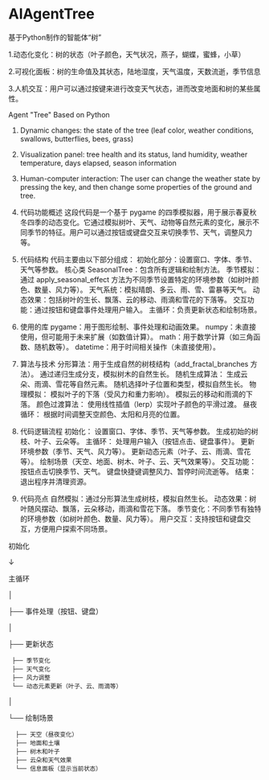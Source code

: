 # AIAgentTree
基于Python制作的智能体“树”

1.动态化变化：树的状态（叶子颜色，天气状况，燕子，蝴蝶，蜜蜂，小草）

2.可视化面板：树的生命值及其状态，陆地湿度，天气温度，天数流逝，季节信息

3.人机交互：用户可以通过按键来进行改变天气状态，进而改变地面和树的某些属性。

Agent "Tree" Based on Python
1. Dynamic changes: the state of the tree (leaf color, weather conditions, swallows, butterflies, bees, grass)
2. Visualization panel: tree health and its status, land humidity, weather temperature, days elapsed, season information
3. Human-computer interaction: The user can change the weather state by pressing the key, and then change some properties of the ground and tree.

1. 代码功能概述
这段代码是一个基于 pygame 的四季模拟器，用于展示春夏秋冬四季的动态变化。它通过模拟树叶、天气、动物等自然元素的变化，展示不同季节的特征。用户可以通过按钮或键盘交互来切换季节、天气，调整风力等。
2. 代码结构
代码主要由以下部分组成：
初始化部分：设置窗口、字体、季节、天气等参数。
核心类 SeasonalTree：包含所有逻辑和绘制方法。
季节模拟：通过 apply_seasonal_effect 方法为不同季节设置特定的环境参数（如树叶颜色、数量、风力等）。
天气系统：模拟晴朗、多云、雨、雪、雷暴等天气。
动态效果：包括树叶的生长、飘落、云的移动、雨滴和雪花的下落等。
交互功能：通过按钮和键盘事件处理用户输入。
主循环：负责更新状态和绘制场景。
3. 使用的库
pygame：用于图形绘制、事件处理和动画效果。
numpy：未直接使用，但可能用于未来扩展（如数值计算）。
math：用于数学计算（如三角函数、随机数等）。
datetime：用于时间相关操作（未直接使用）。
4. 算法与技术
分形算法：用于生成自然的树枝结构（add_fractal_branches 方法）。
通过递归生成分支，模拟树木的自然生长。
随机生成算法：
生成云朵、雨滴、雪花等自然元素。
随机选择叶子位置和类型，模拟自然生长。
物理模拟：
模拟叶子的下落（受风力和重力影响）。
模拟云的移动和雨滴的下落。
颜色过渡算法：
使用线性插值（lerp）实现叶子颜色的平滑过渡。
昼夜循环：
根据时间调整天空颜色、太阳和月亮的位置。
5. 代码逻辑流程
初始化：
设置窗口、字体、季节、天气等参数。
生成初始的树枝、叶子、云朵等。
主循环：
处理用户输入（按钮点击、键盘事件）。
更新环境参数（季节、天气、风力等）。
更新动态元素（叶子、云、雨滴、雪花等）。
绘制场景（天空、地面、树木、叶子、云、天气效果等）。
交互功能：
按钮点击切换季节、天气。
键盘快捷键调整风力、暂停时间流逝等。
结束：
退出程序并清理资源。
6. 代码亮点
自然模拟：通过分形算法生成树枝，模拟自然生长。
动态效果：树叶随风摆动、飘落，云朵移动，雨滴和雪花下落。
季节变化：不同季节有独特的环境参数（如树叶颜色、数量、风力等）。
用户交互：支持按钮和键盘交互，方便用户探索不同场景。


初始化

  ↓
  
主循环

  │
  
  ├── 事件处理（按钮、键盘）
  
  │
  
  ├── 更新状态
  
     ├── 季节变化
     ├── 天气变化
     ├── 风力调整
     └── 动态元素更新（叶子、云、雨滴等）
  
  │
  
  └── 绘制场景
  
      ├── 天空（昼夜变化）
      ├── 地面和土壤
      ├── 树木和叶子
      ├── 云朵和天气效果
      └── 信息面板（显示当前状态）
      
